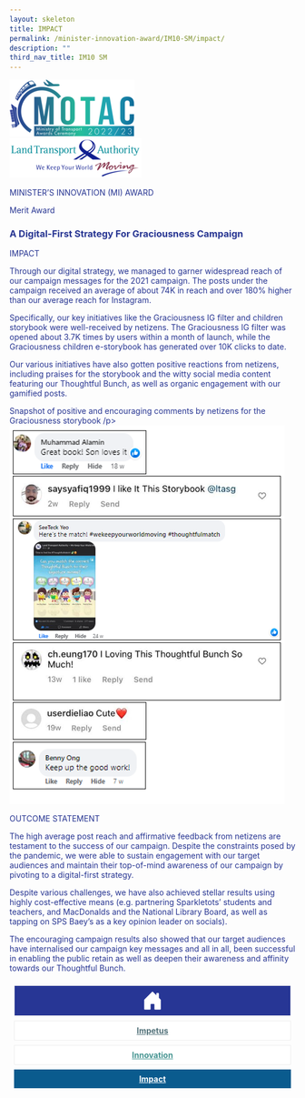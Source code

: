 ```yaml
---
layout: skeleton
title: IMPACT​
permalink: /minister-innovation-award/IM10-SM/impact/
description: ""
third_nav_title: IM10 SM
---
```

  <style type="text/css">
    .text-pri {
      color: #273592;
    }

    .nav-tabs {
      border-bottom: none !important;
      overflow: hidden !important;
    }

    .nav-link {
      margin: 8px !important;
      border-radius: 0px !important;
      font-weight: 700 !important;
      padding: 0.5rem 2.8rem !important;
    }

    .link-home {
      border: 1px solid #eee !important;
      color: #fff !important;
      background: rgb(39, 54, 149) !important;
      display: flex;
      justify-content: center;
      align-items: center;
    }

    .link-project {
      border: 1px solid #eee !important;
      color: rgb(83, 114, 122) !important;
      background-color: #fff !important;
      display: flex;
      justify-content: center;
      align-items: center;
    }

    .link-project.active {
      border: none !important;
      color: #fff !important;
      background: rgb(41, 115, 144) !important;
    }

    .link-solution {
      border: 1px solid #eee !important;
      color: rgb(69, 148, 145) !important;
      background-color: #fff !important;
      display: flex;
      justify-content: center;
      align-items: center;
    }

    .link-solution.active {
      border: none !important;
      color: #fff !important;
      background: rgb(34, 155, 189) !important;
    }

    .link-impact {
      border: 1px solid #eee !important;
      color: rgb(41, 95, 120) !important;
      background-color: #fff !important;
      display: flex;
      justify-content: center;
      align-items: center;
    }

    .link-impact.active {
      border: none !important;
      color: #fff !important;
      background: rgb(10, 91, 142) !important;
    }
  </style>
  <div class="container-fluid py-5 card-bg text-pri my-5">
    <div class="row">
      <div class="col-sm-12 pt-4 pb-3 text-center">
        <img src="/images/Logos/MOTAC_header.png" alt="motac logo" class="img-fluid" />
      </div>
    </div>
    <div class="row border border-4 border-info">
      <div class="col-sm-4 py-3 text-center d-flex flex-column align-items-center justify-content-center">
        <img src="/images/Logos/LTA.png" class="img-fluid" alt="LTA" />
      </div>
      <div class="col-sm-8 py-3 text-center bg-primary d-flex justify-content-center flex-column aligin-items-center">
        <p class="mb-1 text-light font-weight-bold raleway-font"> MINISTER’S INNOVATION (MI) AWARD </p>
        <p class="mb-0 distinguished-award">Merit Award</p>
      </div>
    </div>
    <div class="row">
      <div class="col-12 py-3">
        <h3 class="text-center font-weight-bold"> A Digital-First Strategy For Graciousness Campaign </h3>
      </div>
      <div class="col-sm-12 text-center py-2 my-2 bg-heading">
        <p class="mb-0 h3 font-weight-bold text-uppercase text-light"> IMPACT </p>
      </div>
      <div class="col-sm-12">
        <div class="row py-2">
          <div class="col-sm-8 p-2">
            <p class="mb-2"> Through our digital strategy, we managed to garner widespread reach of our campaign messages for the 2021 campaign. The posts under the campaign received an average of about 74K in reach and over 180% higher than our average reach for Instagram. </p>
            <p class="mb-2"> Specifically, our key initiatives like the Graciousness IG filter and children storybook were well-received by netizens. The Graciousness IG filter was opened about 3.7K times by users within a month of launch, while the Graciousness children e-storybook has generated over 10K clicks to date. </p>
            <p class="mb-2"> Our various initiatives have also gotten positive reactions from netizens, including praises for the storybook and the witty social media content featuring our Thoughtful Bunch, as well as organic engagement with our gamified posts. </p>
          </div>
          <div class="col-sm-4 py-2 text-center">
            <p class="mb-3 font-weight-light">Snapshot of positive and encouraging comments by netizens for the Graciousness storybook /p> <img src="/images/MI/IM10/Graciousness Image 9.PNG" class="img-fluid mb-3" alt="" />
          </div>
        </div>
      </div>
    </div>
    <div class="row">
      <div class="col-sm-12 text-center py-2 my-2 bg-heading">
        <p class="mb-0 h3 font-weight-bold text-uppercase text-light"> OUTCOME STATEMENT </p>
      </div>
      <div class="col-sm-12 py-2">
        <p class="mb-2 font-weight-bold text-pri"> The high average post reach and affirmative feedback from netizens are testament to the success of our campaign. Despite the constraints posed by the pandemic, we were able to sustain engagement with our target audiences and maintain their top-of-mind awareness of our campaign by pivoting to a digital-first strategy. </p>
        <p class="mb-2 font-weight-bold text-pri"> Despite various challenges, we have also achieved stellar results using highly cost-effective means (e.g. partnering Sparkletots’ students and teachers, and MacDonalds and the National Library Board, as well as tapping on SPS Baey’s as a key opinion leader on socials). </p>
        <p class="mb-2 font-weight-bold text-pri"> The encouraging campaign results also showed that our target audiences have internalised our campaign key messages and all in all, been successful in enabling the public retain as well as deepen their awareness and affinity towards our Thoughtful Bunch. </p>
      </div>
    </div>
    <nav>
      <div class="nav nav-tabs nav-fill" id="nav-tab" role="tablist">
        <a class="nav-link text-uppercase link-home text-decoration-none" id="nav-home-tab" href="/minister-innovation-award/IM10-SM/home/">
          <svg xmlns="http://www.w3.org/2000/svg" width="36" height="36" fill="currentColor" class="bi bi-house-door-fill" viewBox="0 0 16 16">
            <path d="M6.5 14.5v-3.505c0-.245.25-.495.5-.495h2c.25 0 .5.25.5.5v3.5a.5.5 0 0 0 .5.5h4a.5.5 0 0 0 .5-.5v-7a.5.5 0 0 0-.146-.354L13 5.793V2.5a.5.5 0 0 0-.5-.5h-1a.5.5 0 0 0-.5.5v1.293L8.354 1.146a.5.5 0 0 0-.708 0l-6 6A.5.5 0 0 0 1.5 7.5v7a.5.5 0 0 0 .5.5h4a.5.5 0 0 0 .5-.5Z" />
          </svg>
        </a>
        <a class="nav-link link-project text-decoration-none" id="nav-project-tab" href="/minister-innovation-award/IM10-SM/impetus/"> Impetus </a>
        <a class="nav-link link-solution text-decoration-none" id="nav-solution-tab" href="/minister-innovation-award/IM10-SM/innovation/"> Innovation</a>
        <a class="nav-link active link-impact text-decoration-none" id="nav-impact-tab" href="/minister-innovation-award/IM10-SM/impact/"> Impact</a>
      </div>
    </nav>
  </div>
